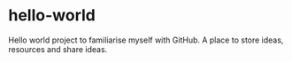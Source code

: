 # hello-world
Hello world project to familiarise myself with GitHub. A place to store ideas, resources and share ideas.
